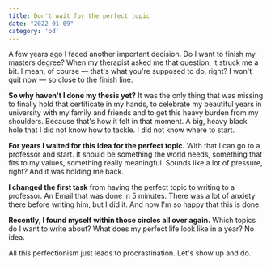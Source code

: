 ```yaml
---
title: Don't wait for the perfect topic
date: "2022-01-09"
category: 'pd'
---
```


A few years ago I faced another important decision. Do I want to finish my masters degree? When my therapist asked me that question, it struck me a bit. I mean, of course — that's what you're supposed to do, right? I won't quit now — so close to the finish line.

**So why haven't I done my thesis yet?** It was the only thing that was missing to finally hold that certificate in my hands, to celebrate my beautiful years in university with my family and friends and to get this heavy burden from my shoulders. Because that's how it felt in that moment. A big, heavy black hole that I did not know how to tackle. I did not know where to start.

**For years I waited for this idea for the perfect topic.** With that I can go to a professor and start. It should be something the world needs, something that fits to my values, something really meaningful. Sounds like a lot of pressure, right? And it was holding me back.

**I changed the first task** from having the perfect topic to writing to a professor. An Email that was done in 5 minutes. There was a lot of anxiety there before writing him, but I did it. And now I'm so happy that this is done.

**Recently, I found myself within those circles all over again.** Which topics do I want to write about? What does my perfect life look like in a year? No idea.

All this perfectionism just leads to procrastination. Let's show up and do.